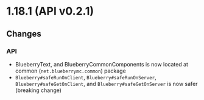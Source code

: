 # 1.18.1 (API v0.2.1)

## Changes

### API

- BlueberryText, and BlueberryCommonComponents is now located at common (`net.blueberrymc.common`) package
- `Blueberry#safeRunOnClient`, `Blueberry#safeRunOnServer`, `Blueberry#safeGetOnClient`, and `Blueberry#safeGetOnServer` is now safer (breaking change)
